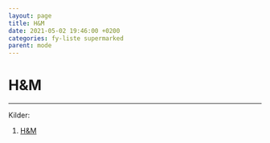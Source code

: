 ```yaml
---
layout: page
title: H&M
date: 2021-05-02 19:46:00 +0200
categories: fy-liste supermarked
parent: mode
---
```


# H&M

<script src="https://d3js.org/d3.v6.min.js"></script>

<script>
var width = 440;
var height = 460;

document.addEventListener('DOMContentLoaded', function(e) {
var svg = d3.select("#hm_hierarchy")
  .append("svg")
    .attr("width", width)
    .attr("height", height)
  .append("g")
    .attr("transform", "translate(40,0)");  

var data = JSON.parse('{"children":[{"name":"H&M","children":[],"colname":"level2"},{"name":"ARKET","children":[],"colname":"level2"},{"name":"COS","children":[],"colname":"level2"},{"name":"Weekday","children":[],"colname":"level2"},{"name":"& Other Stories","children":[],"colname":"level2"},{"name":"H&M Home","children":[],"colname":"level2"},{"name":"Afound","children":[],"colname":"level2"},{"name":"Monki","children":[],"colname":"level2"}],"name":"H&M Group"}');

  var cluster = d3.cluster()
    .size([height, width - 100]);

  var root = d3.hierarchy(data, function(d) {
      return d.children;
  });
  cluster(root);

  svg.selectAll('path')
    .data( root.descendants().slice(1) )
    .enter()
    .append('path')
    .attr("d", function(d) {
        return "M" + (d.y-30) + "," + d.x
                + "C" + (d.parent.y + 50) + "," + d.x
                + " " + (d.parent.y + 120) + "," + d.parent.x 
                + " " + d.parent.y + "," + d.parent.x;
              })
    .style("fill", 'none')
    .attr("stroke", '#ccc');

  svg.selectAll("g")
      .data(root.descendants())
      .enter()
      .append("g")
      .attr("transform", function(d) {
          return "translate(" + (d.y-30) + "," + d.x + ")";
      })
      .append("circle")
        .attr("r", 7)
        .style("fill", "#69b3a2")
        .attr("stroke", "black")
        .style("stroke-width", 2);
	
	svg.selectAll("g")
	  .append("text")
		.attr("dx", 12)
		.attr("dy", ".35em")
		.style("font-size", 12)
		.text(function(d) { 
			return d.data.name;
		});
});

</script>

<div id="hm_hierarchy"></div>


---

Kilder:

1. <a id="hm-brands"></a>[H&M](https://hmgroup.com/brands/)
